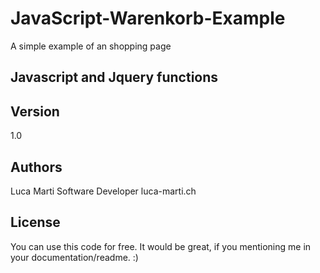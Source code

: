# JavaScript-Warenkorb-Example
A simple example of an shopping page

## Javascript and Jquery functions

## Version
1.0

## Authors
Luca Marti
Software Developer
luca-marti.ch

## License
You can use this code for free. It would be great, if you mentioning me in your documentation/readme. :)

